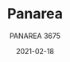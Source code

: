 ---
designer: "Cmp Design"
description: "The%20idea%20behind%20Panarea%20is%20rooted%20in%20the%20Mediterranean%20coastline%2C%20and%20in%20the%20colours%20and%20refreshing%20breeze%20of%20an%20outdoor%20dinner%20on%20a%20sea-facing%20terrace.%20An%20armchair%20featuring%20a%20traditional%20element%20in%20polypropylene%20cord%20hand-woven%20in%20Italy%20that%20wraps%20around%20the%20%D8%2020%20mm%20steel%20tube%20frame.%20Seat%20cushion%20in%20dry-feel%20polyurethane%20foam%2C%20covered%20in%20fabric%20made%20from%20the%20same%20yarn%20used%20for%20the%20woven%20element."
image_primary: "img/Panarea-3675_01_zoom.jpg"
image_secondary: "img/Panarea-3675_02_zoom.jpg"
manufacturer: "Pedrali"
href: "https://www.pedrali.it/en/products/catalog/Armchair-PANAREA-3675/"
subtitle: "PANAREA 3675"
tags: 
  - "Pedrali"
  - "Chairs"
title: "Panarea"
category: "Chairs"
slug: "/manufacturers/pedrali/chairs/cmp-design-panarea"
date: "2021-02-18"
---